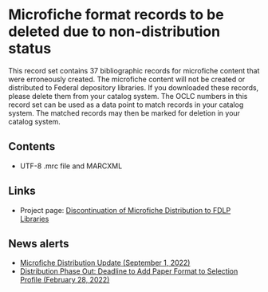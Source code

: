 # Microfiche format records to be deleted due to non-distribution status

This record set contains 37 bibliographic records for microfiche content that were erroneously created. The microfiche content will not be created or distributed to Federal depository libraries. If you downloaded these records, please delete them from your catalog system. The OCLC numbers in this record set can be used as a data point to match records in your catalog system. The matched records may then be marked for deletion in your catalog system.

## Contents

- UTF-8 .mrc file and MARCXML

## Links

- Project page: [Discontinuation of Microfiche Distribution to FDLP Libraries](https://fdlp.gov/project/discontinuation-microfiche-distribution-fdlp-libraries)

## News alerts

- [Microfiche Distribution Update (September 1, 2022)](https://fdlp.gov/news/microfiche-distribution-update)
- [Distribution Phase Out: Deadline to Add Paper Format to Selection Profile (February 28, 2022)](https://fdlp.gov/news/distribution-phase-out-deadline-add-paper-format-selection-profile)
